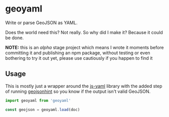 # geoyaml

Write or parse GeoJSON as YAML.

Does the world need this? Not really. So why did I make it? Because it could be done.

**NOTE:** this is an _alpha_ stage project which means I wrote it moments before committing it and publishing an npm package, without testing or even bothering to try it out yet, please use cautiously if you happen to find it

## Usage

This is mostly just a wrapper around the [js-yaml](https://www.npmjs.com/package/js-yaml) library with the added step of running [geojsonhint](https://github.com/mapbox/geojsonhint) so you know if the output isn't valid GeoJSON.

```js
import geoyaml from 'geoyaml'

const geojson = geoyaml.load(doc)
```
